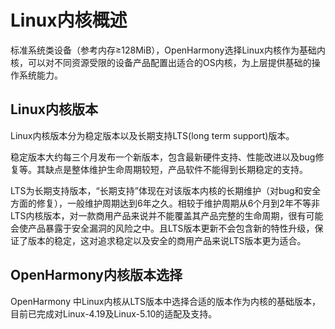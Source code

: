 # Linux内核概述

标准系统类设备（参考内存≥128MiB），OpenHarmony选择Linux内核作为基础内核，可以对不同资源受限的设备产品配置出适合的OS内核，为上层提供基础的操作系统能力。


## Linux内核版本

Linux内核版本分为稳定版本以及长期支持LTS(long term support)版本。

稳定版本大约每三个月发布一个新版本，包含最新硬件支持、性能改进以及bug修复等。其缺点是整体维护生命周期较短，产品软件不能得到长期稳定的支持。


LTS为长期支持版本，“长期支持”体现在对该版本内核的长期维护（对bug和安全方面的修复），一般维护周期达到6年之久。相较于维护周期从6个月到2年不等非LTS内核版本，对一款商用产品来说并不能覆盖其产品完整的生命周期，很有可能会使产品暴露于安全漏洞的风险之中。且LTS版本更新不会包含新的特性升级，保证了版本的稳定，这对追求稳定以及安全的商用产品来说LTS版本更为适合。


## OpenHarmony内核版本选择

OpenHarmony 中Linux内核从LTS版本中选择合适的版本作为内核的基础版本，目前已完成对Linux-4.19及Linux-5.10的适配及支持。
